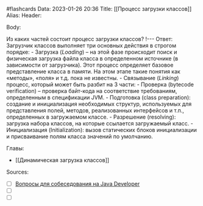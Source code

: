 #flashcards
Data: 2023-01-26 20:36
Title: [[Процесс загрузки классов]]
Alias:
Header:



Body:


Из каких частей состоит процесс загрузки классов?
!---
Ответ:
	 Загрузчик классов выполняет три основных действия в строгом порядке:
	-   Загрузка  (_Loading_) – на этой фазе происходит поиск и физическая загрузка файла класса в определенном источнике (в зависимости от загрузчика). Этот процесс определяет базовое представление класса в памяти. На этом этапе такие понятия как «методы», «поля» и т.д. пока не известны.
	-   Связывание (_Linking_) процесс, который может быть разбит на 3 части:
			    -   Проверка (bytecode verification) – проверка байт-кода на соответствие требованиям, определенным в спецификации JVM.
			    -   Подготовка (class preparation): создание и инициализация необходимых структур, используемых для представления полей, методов, реализованных интерфейсов и т.п., определенных в загружаемом классе.
			    -   Разрешение (resolving): загрузка набора классов, на которые ссылается загружаемый класс.
	-   Инициализация (Initialization): вызов статических блоков инициализации и присваивание полям класса значений по умолчанию.




Главы:
- [[Динамическая загрузка классов]]


Sources:
- [ ] [Вопросы для собеседования на Java Developer](https://github.com/enhorse/java-interview/blob/master/README.md#%D0%9E%D0%9E%D0%9F)
- [ ] []()
- [ ] []()
